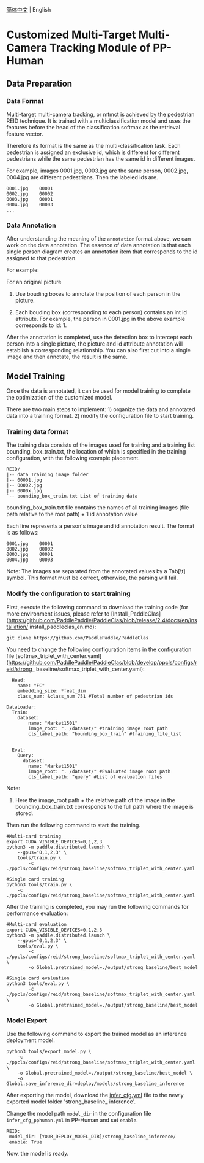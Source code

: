 [简体中文](./pphuman_mtmct.md) | English

# Customized Multi-Target Multi-Camera Tracking Module of PP-Human

## Data Preparation

### Data Format



Multi-target multi-camera tracking, or mtmct is achieved by the pedestrian REID technique. It is trained with a multiclassification model and uses the features before the head of the classification softmax as the retrieval feature vector.

Therefore its format is the same as the multi-classification task. Each pedestrian is assigned an exclusive id, which is different for different pedestrians while the same pedestrian has the same id in different images.

For example, images 0001.jpg, 0003.jpg are the same person, 0002.jpg, 0004.jpg are different pedestrians. Then the labeled ids are.

```
0001.jpg    00001
0002.jpg    00002
0003.jpg    00001
0004.jpg    00003
...
```

### Data Annotation

After understanding the meaning of the `annotation` format above, we can work on the data annotation. The essence of data annotation is that each single person diagram creates an annotation item that corresponds to the id assigned to that pedestrian.

For example:

For an original picture

1) Use bouding boxes to annotate the position of each person in the picture.

2) Each bouding box (corresponding to each person) contains an int id attribute. For example, the person in 0001.jpg in the above example corresponds to id: 1.

After the annotation is completed, use the detection box to intercept each person into a single picture, the picture and id attribute annotation will establish a corresponding relationship. You can also first cut into a single image and then annotate, the result is the same.



## Model Training

Once the data is annotated, it can be used for model training to complete the optimization of the customized model.

There are two main steps to implement: 1) organize the data and annotated data into a training format. 2) modify the configuration file to start training.

### Training data format

The training data consists of the images used for training and a training list bounding_box_train.txt, the location of which is specified in the training configuration, with the following example placement.


```
REID/
|-- data Training image folder
|-- 00001.jpg
|-- 00002.jpg
|-- 0000x.jpg
`-- bounding_box_train.txt List of training data
```

bounding_box_train.txt file contains the names of all training images (file path relative to the root path) + 1 id annotation value

Each line represents a person's image and id annotation result. The format is as follows:

```
0001.jpg    00001
0002.jpg    00002
0003.jpg    00001
0004.jpg    00003
```

Note: The images are separated from the annotated values by a Tab[\t] symbol. This format must be correct, otherwise, the parsing will fail.



### Modify the configuration to start training

First, execute the following command to download the training code (for more environment issues, please refer to [Install_PaddleClas](https://github.com/PaddlePaddle/PaddleClas/blob/release/2.4/docs/en/installation/ install_paddleclas_en.md):

```
git clone https://github.com/PaddlePaddle/PaddleClas
```

You need to change the following configuration items in the configuration file [softmax_triplet_with_center.yaml](https://github.com/PaddlePaddle/PaddleClas/blob/develop/ppcls/configs/reid/strong_ baseline/softmax_triplet_with_center.yaml):

```
  Head:
    name: "FC"
    embedding_size: *feat_dim
    class_num: &class_num 751 #Total number of pedestrian ids

DataLoader:
  Train:
    dataset:
        name: "Market1501"
        image_root: ". /dataset/" #training image root path
        cls_label_path: "bounding_box_train" #training_file_list


  Eval:
    Query:
      dataset:
        name: "Market1501"
        image_root: ". /dataset/" #Evaluated image root path
        cls_label_path: "query" #List of evaluation files
```

Note:

1. Here the image_root path + the relative path of the image in the bounding_box_train.txt corresponds to the full path where the image is stored.

Then run the following command to start the training.

```
#Multi-card training
export CUDA_VISIBLE_DEVICES=0,1,2,3
python3 -m paddle.distributed.launch \
    --gpus="0,1,2,3" \
    tools/train.py \
        -c ./ppcls/configs/reid/strong_baseline/softmax_triplet_with_center.yaml

#Single card training
python3 tools/train.py \
    -c ./ppcls/configs/reid/strong_baseline/softmax_triplet_with_center.yaml
```

After the training is completed, you may run the following commands for performance evaluation:

```
#Multi-card evaluation
export CUDA_VISIBLE_DEVICES=0,1,2,3
python3 -m paddle.distributed.launch \
    --gpus="0,1,2,3" \
    tools/eval.py \
        -c ./ppcls/configs/reid/strong_baseline/softmax_triplet_with_center.yaml \
        -o Global.pretrained_model=./output/strong_baseline/best_model

#Single card evaluation
python3 tools/eval.py \
        -c ./ppcls/configs/reid/strong_baseline/softmax_triplet_with_center.yaml \
        -o Global.pretrained_model=./output/strong_baseline/best_model
```

### Model Export

Use the following command to export the trained model as an inference deployment model.

```
python3 tools/export_model.py \
    -c ./ppcls/configs/reid/strong_baseline/softmax_triplet_with_center.yaml \
    -o Global.pretrained_model=./output/strong_baseline/best_model \
    -o Global.save_inference_dir=deploy/models/strong_baseline_inference
```

After exporting the model, download the [infer_cfg.yml](https://bj.bcebos.com/v1/paddledet/models/pipeline/REID/infer_cfg.yml) file to the newly exported model folder 'strong_baseline_ inference'.

Change the model path `model_dir` in the configuration file `infer_cfg_pphuman.yml` in PP-Human and set `enable`.

```
REID:
 model_dir: [YOUR_DEPLOY_MODEL_DIR]/strong_baseline_inference/
 enable: True
```

Now, the model is ready.
